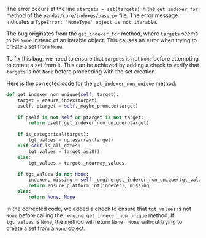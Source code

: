 The error occurs at the line `stargets = set(targets)` in the `get_indexer_for` method of the `pandas/core/indexes/base.py` file. The error message indicates a `TypeError: 'NoneType' object is not iterable`.

The bug originates from the `get_indexer_for` method, where `targets` seems to be `None` instead of an iterable object. This causes an error when trying to create a set from `None`.

To fix this bug, we need to ensure that `targets` is not `None` before attempting to create a set from it. This can be achieved by adding a check to verify that `targets` is not `None` before proceeding with the set creation.

Here is the corrected code for the `get_indexer_non_unique` method:

```python
def get_indexer_non_unique(self, target):
    target = ensure_index(target)
    pself, ptarget = self._maybe_promote(target)
    
    if pself is not self or ptarget is not target:
        return pself.get_indexer_non_unique(ptarget)
    
    if is_categorical(target):
        tgt_values = np.asarray(target)
    elif self.is_all_dates:
        tgt_values = target.asi8()
    else:
        tgt_values = target._ndarray_values
    
    if tgt_values is not None:
        indexer, missing = self._engine.get_indexer_non_unique(tgt_values)
        return ensure_platform_int(indexer), missing
    else:
        return None, None
```

In the corrected code, we added a check to ensure that `tgt_values` is not `None` before calling the `_engine.get_indexer_non_unique` method. If `tgt_values` is `None`, the method will return `None, None` without trying to create a set from a `None` object.